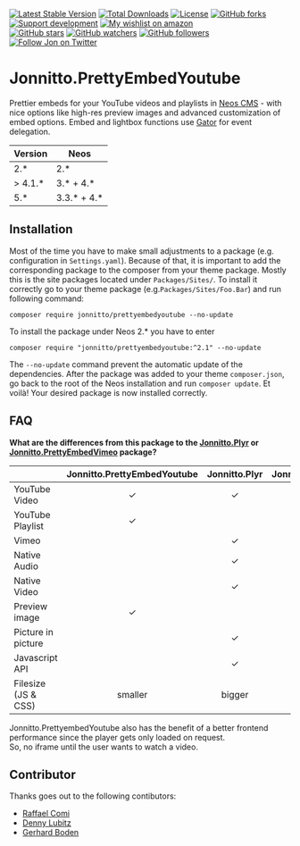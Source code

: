 [![Latest Stable Version](https://poser.pugx.org/jonnitto/prettyembedyoutube/v/stable)](https://packagist.org/packages/jonnitto/prettyembedyoutube)
[![Total Downloads](https://poser.pugx.org/jonnitto/prettyembedyoutube/downloads)](https://packagist.org/packages/jonnitto/prettyembedyoutube)
[![License](https://poser.pugx.org/jonnitto/prettyembedyoutube/license)](https://packagist.org/packages/jonnitto/prettyembedyoutube)
[![GitHub forks](https://img.shields.io/github/forks/jonnitto/Jonnitto.PrettyEmbedYoutube.svg?style=social&label=Fork)](https://github.com/jonnitto/Jonnitto.PrettyEmbedYoutube/fork)
[![Support development](https://img.shields.io/badge/Donate-PayPal-yellow.svg)](https://www.paypal.me/Jonnitto/20eur)
[![My wishlist on amazon](https://img.shields.io/badge/Wishlist-Amazon-yellow.svg)](https://www.amazon.de/hz/wishlist/ls/2WPGORAVYF39B?&sort=default)  
[![GitHub stars](https://img.shields.io/github/stars/jonnitto/Jonnitto.PrettyEmbedYoutube.svg?style=social&label=Stars)](https://github.com/jonnitto/Jonnitto.PrettyEmbedYoutube/stargazers)
[![GitHub watchers](https://img.shields.io/github/watchers/jonnitto/Jonnitto.PrettyEmbedYoutube.svg?style=social&label=Watch)](https://github.com/jonnitto/Jonnitto.PrettyEmbedYoutube/subscription)
[![GitHub followers](https://img.shields.io/github/followers/jonnitto.svg?style=social&label=Follow)](https://github.com/jonnitto/followers)
[![Follow Jon on Twitter](https://img.shields.io/twitter/follow/jonnitto.svg?style=social&label=Follow)](https://twitter.com/jonnitto)

# Jonnitto.PrettyEmbedYoutube

Prettier embeds for your YouTube videos and playlists in [Neos CMS](https://www.neos.io) - with nice options like high-res preview images and advanced customization of embed options. Embed and lightbox functions use [Gator](https://github.com/ccampbell/gator) for event delegation.

| Version  | Neos          |
| -------- | ------------- |
| 2.\*     | 2.\*          |
| > 4.1.\* | 3.\* + 4.\*   |
| 5.\*     | 3.3.\* + 4.\* |

## Installation

Most of the time you have to make small adjustments to a package (e.g. configuration in `Settings.yaml`). Because of that, it is important to add the corresponding package to the composer from your theme package. Mostly this is the site packages located under `Packages/Sites/`. To install it correctly go to your theme package (e.g.`Packages/Sites/Foo.Bar`) and run following command:

```
composer require jonnitto/prettyembedyoutube --no-update
```

To install the package under Neos 2.\* you have to enter

```
composer require "jonnitto/prettyembedyoutube:^2.1" --no-update
```

The `--no-update` command prevent the automatic update of the dependencies. After the package was added to your theme `composer.json`, go back to the root of the Neos installation and run `composer update`. Et voilà! Your desired package is now installed correctly.

## FAQ

**What are the differences from this package to the [Jonnitto.Plyr](https://github.com/jonnitto/Jonnitto.Plyr) or [Jonnitto.PrettyEmbedVimeo](https://github.com/jonnitto/Jonnitto.PrettyEmbedVimeo) package?**

|                     | Jonnitto.PrettyEmbedYoutube | Jonnitto.Plyr | Jonnitto.PrettyEmbedVimeo |
| ------------------- | :-------------------------: | :-----------: | :-----------------------: |
| YouTube Video       |              ✓              |       ✓       |                           |
| YouTube Playlist    |              ✓              |               |                           |
| Vimeo               |                             |       ✓       |             ✓             |
| Native Audio        |                             |       ✓       |                           |
| Native Video        |                             |       ✓       |                           |
| Preview image       |              ✓              |               |             ✓             |
| Picture in picture  |                             |       ✓       |                           |
| Javascript API      |                             |       ✓       |                           |
| Filesize (JS & CSS) |           smaller           |    bigger     |          smaller          |

Jonnitto.PrettyembedYoutube also has the benefit of a better frontend  
performance since the player gets only loaded on request.  
So, no iframe until the user wants to watch a video.

## Contributor

Thanks goes out to the following contibutors:

- [Raffael Comi](https://github.com/ComiR)
- [Denny Lubitz](https://github.com/dlubitz)
- [Gerhard Boden](https://github.com/gerhard-boden)
